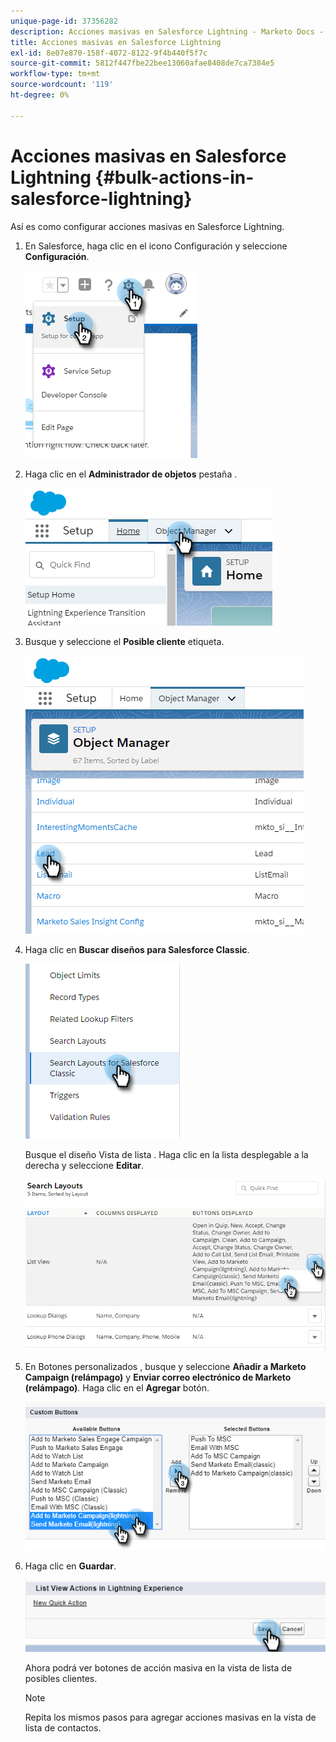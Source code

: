 ```yaml
---
unique-page-id: 37356282
description: Acciones masivas en Salesforce Lightning - Marketo Docs - Documentación del producto
title: Acciones masivas en Salesforce Lightning
exl-id: 8e07e870-158f-4072-8122-9f4b440f5f7c
source-git-commit: 5812f447fbe22bee13060afae8408de7ca7384e5
workflow-type: tm+mt
source-wordcount: '119'
ht-degree: 0%

---
```


# Acciones masivas en Salesforce Lightning {#bulk-actions-in-salesforce-lightning}

Así es como configurar acciones masivas en Salesforce Lightning.

1. En Salesforce, haga clic en el icono Configuración y seleccione **Configuración**.

   ![](assets/bulk-actions-in-salesforce-lightning-1.png)

1. Haga clic en el **Administrador de objetos** pestaña .

   ![](assets/bulk-actions-in-salesforce-lightning-2.png)

1. Busque y seleccione el **Posible cliente** etiqueta.

   ![](assets/bulk-actions-in-salesforce-lightning-3.png)

1. Haga clic en **Buscar diseños para Salesforce Classic**.

   ![](assets/bulk-actions-in-salesforce-lightning-4.png)

   Busque el diseño Vista de lista . Haga clic en la lista desplegable a la derecha y seleccione **Editar**.

   ![](assets/bulk-actions-in-salesforce-lightning-5.png)

1. En Botones personalizados , busque y seleccione **Añadir a Marketo Campaign (relámpago)** y **Enviar correo electrónico de Marketo (relámpago)**. Haga clic en el **Agregar** botón.

   ![](assets/bulk-actions-in-salesforce-lightning-6.png)

1. Haga clic en **Guardar**.

   ![](assets/bulk-actions-in-salesforce-lightning-7.png)

   Ahora podrá ver botones de acción masiva en la vista de lista de posibles clientes.

   >[!NOTE]
   >
   >Repita los mismos pasos para agregar acciones masivas en la vista de lista de contactos.
